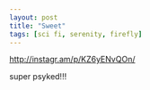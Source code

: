 ```yaml
---
layout: post
title: "Sweet"
tags: [sci fi, serenity, firefly]
---
```


http://instagr.am/p/KZ6yENvQOn/

super psyked!!!